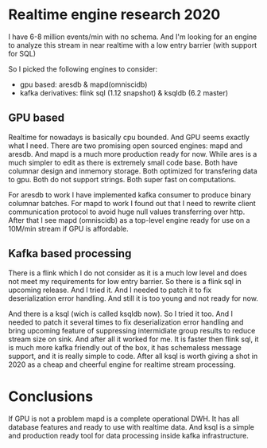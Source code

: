 # Realtime engine research 2020

I have 6-8 million events/min with no schema. 
And I'm looking for an engine to analyze this stream in near realtime with a low entry barrier (with support for SQL)

So I picked the following engines to consider:
* gpu based: aresdb & mapd(omniscidb)
* kafka derivatives: flink sql (1.12 snapshot) & ksqldb (6.2 master)

## GPU based
Realtime for nowadays is basically cpu bounded. And GPU seems exactly what I need.
There are two promising open sourced engines: mapd and aresdb.
And mapd is a much more production ready for now. While ares is a much simpler to edit as there is extremely small code base.
Both have columnar design and inmemory storage. Both optimized for transfering data to gpu. Both do not support strings. Both super fast on computations.

For aresdb to work I have implemented kafka consumer to produce binary columnar batches. 
For mapd to work I found out that I need to rewrite client communication protocol to avoid huge null values transferring over http.
After that I see mapd (omniscidb) as a top-level engine ready for use on a 10M/min stream if GPU is affordable.

## Kafka based processing
There is a flink which I do not consider as it is a much low level and does not meet my requirements for low entry barrier.
So there is a flink sql in upcoming release. And I tried it. And I needed to patch it to fix deserialization error handling. And still it is too young and not ready for now.

And there is a ksql (wich is called ksqldb now). So I tried it too. And I needed to patch it several times to fix deserialization error handling and bring upcoming feature of suppressing intermidiate group results to reduce stream size on sink. And after all it worked for me. 
It is faster then flink sql, it is much more kafka friendly out of the box, it has schemaless message support, and it is really simple to code.
After all ksql is worth giving a shot in 2020 as a cheap and cheerful engine for realtime stream processing.

# Conclusions
If GPU is not a problem mapd is a complete operational DWH. It has all database features and ready to use with realtime data.
And ksql is a simple and production ready tool for data processing inside kafka infrastructure.
